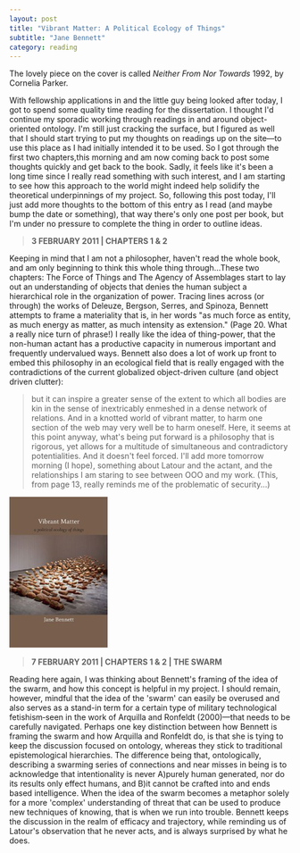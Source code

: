 ```yaml
---
layout: post
title: "Vibrant Matter: A Political Ecology of Things"
subtitle: "Jane Bennett"
category: reading
---
```


The lovely piece on the cover is called *Neither From Nor Towards* 1992, by Cornelia Parker.

<!-- more -->

With fellowship applications in and the little guy being looked after today, I got to spend some quality time reading for the dissertation. I thought I'd continue my sporadic working through readings in and around object-oriented ontology. I'm still just cracking the surface, but I figured as well that I should start trying to put my thoughts on readings up on the site—to use this place as I had initially intended it to be used. So I got through the first two chapters,this morning and am now coming back to post some thoughts quickly and get back to the book. Sadly, it feels like it's been a long time since I really read something with such interest, and I am starting to see how this approach to the world might indeed help solidify the theoretical underpinnings of my project. So, following this post today, I'll just add more thoughts to the bottom of this entry as I read (and maybe bump the date or something), that way there's only one post per book, but I'm under no pressure to complete the thing in order to outline ideas.

> **3 FEBRUARY 2011 | CHAPTERS 1 & 2**

Keeping in mind that I am not a philosopher, haven't read the whole book, and am only beginning to think this whole thing through...These two chapters: The Force of Things and The Agency of Assemblages start to lay out an understanding of objects that denies the human subject a hierarchical role in the organization of power. Tracing lines across (or through) the works of Deleuze, Bergson, Serres, and Spinoza, Bennett attempts to frame a materiality that is, in her words "as much force as entity, as much energy as matter, as much intensity as extension." (Page 20. What a really nice turn of phrase!) I really like the idea of thing-power, that the non-human actant has a productive capacity in numerous important and frequently undervalued ways. Bennett also does a lot of work up front to embed this philosophy in an ecological field that is really engaged with the contradictions of the current globalized object-driven culture (and object driven clutter):

> but it can inspire a greater sense of the extent to which all bodies are kin in the sense of inextricably enmeshed in a dense network of relations. And in a knotted world of vibrant matter, to harm one section of the web may very well be to harm oneself.
Here, it seems at this point anyway, what's being put forward is a philosophy that is rigorous, yet allows for a multitude of simultaneous and contradictory potentialities. And it doesn't feel forced. I'll add more tomorrow morning (I hope), something about Latour and the actant, and the relationships I am staring to see between OOO and my work.
> (This, from page 13, really reminds me of the problematic of security...)

![bennett](/img/bennett.jpg)

> **7 FEBRUARY 2011 | CHAPTERS 1 & 2 | THE SWARM**

Reading here again, I was thinking about Bennett's framing of the idea of the swarm, and how this concept is helpful in my project. I should remain, however, mindful that the idea of the 'swarm' can easily be overused and also serves as a stand-in term for a certain type of military technological fetishism‐seen in the work of Arquilla and Ronfeldt (2000)—that needs to be carefully navigated. Perhaps one key distinction between how Bennett is framing the swarm and how Arquilla and Ronfeldt do, is that she is tying to keep the discussion focused on ontology, whereas they stick to traditional epistemological hierarchies. The difference being that, ontologically, describing a swarming series of connections and near misses in being is to acknowledge that intentionality is never A)purely human generated, nor do its results only effect humans, and B)it cannot be crafted into and ends based intelligence. When the idea of the swarm becomes a metaphor solely for a more 'complex' understanding of threat that can be used to produce new techniques of knowing, that is when we run into trouble. Bennett keeps the discussion in the realm of efficacy and trajectory, while reminding us of Latour's observation that he never acts, and is always surprised by what he does.
